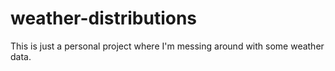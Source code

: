 # weather-distributions
This is just a personal project where I'm messing around with some weather data.
